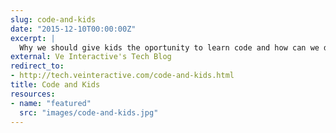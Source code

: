 ```yaml
---
slug: code-and-kids
date: "2015-12-10T00:00:00Z"
excerpt: |
  Why we should give kids the oportunity to learn code and how can we do it. This is a little video with a talk that I did internally at Ve Bilbao in order to find people to create a Coder Dojo.
external: Ve Interactive's Tech Blog
redirect_to:
- http://tech.veinteractive.com/code-and-kids.html
title: Code and Kids
resources:
- name: "featured"
  src: "images/code-and-kids.jpg"
---
```

